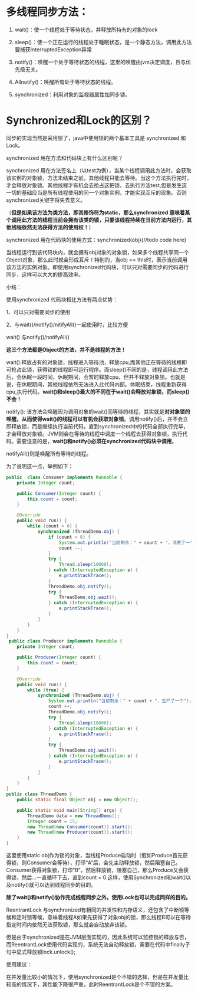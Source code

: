 # 多线程**同步方法：**

1. wait\(\)：使一个线程处于等待状态，并释放所持有的对象的lock

2. sleep\(\)：使一个正在运行的线程处于睡眠状态，是一个静态方法，调用此方法要捕获InterruptedException异常

3. notify\(\)：唤醒一个处于等待状态的线程，这里的唤醒由jvm决定调度，且与优先级无关。

4. Allnotify\(\)：唤醒所有处于等待状态的线程。

5. synchronized：利用对象的监视器属性加同步锁。

# Synchronized和Lock的区别？

同步的实现当然是采用锁了，java中使用锁的两个基本工具是 synchronized 和 Lock。

synchronized 用在方法和代码块上有什么区别呢？

synchronized 用在方法签名上（以test为例），当某个线程调用此方法时，会获取该实例的对象锁，方法未结束之前，其他线程只能去等待。当这个方法执行完时，才会释放对象锁。其他线程才有机会去抢占这把锁，去执行方法test,但是发生这一切的基础应当是所有线程使用的同一个对象实例，才能实现互斥的现象。否则synchronized关键字将失去意义。

（**但是如果该方法为类方法，即其修饰符为static，那么synchronized 意味着某个调用此方法的线程当前会拥有该类的锁，只要该线程持续在当前方法内运行，其他线程依然无法获得方法的使用权！**）

synchronized 用在代码块的使用方式：synchronized\(obj\){//todo code here}

当线程运行到该代码块内，就会拥有obj对象的对象锁，如果多个线程共享同一个Object对象，那么此时就会形成互斥！特别的，当obj == this时，表示当前调用该方法的实例对象。即使用synchronized代码块，可以只对需要同步的代码进行同步，这样可以大大的提高效率。

小结：

使用synchronized 代码块相比方法有两点优势：

1、可以只对需要同步的使用

2、与wait\(\)/notify\(\)/nitifyAll\(\)一起使用时，比较方便

wait\(\) 与notify\(\)/notifyAll\(\)

**这三个方法都是Object的方法，并不是线程的方法！**

wait\(\):释放占有的对象锁，线程进入等待池，释放cpu,而其他正在等待的线程即可抢占此锁，获得锁的线程即可运行程序。而sleep\(\)不同的是，线程调用此方法后，会休眠一段时间，休眠期间，会暂时释放cpu，但并不释放对象锁。也就是说，在休眠期间，其他线程依然无法进入此代码内部。休眠结束，线程重新获得cpu,执行代码。**wait\(\)和sleep\(\)最大的不同在于wait\(\)会释放对象锁，而sleep\(\)不会！**

notify\(\): 该方法会唤醒因为调用对象的wait\(\)而等待的线程，其实就是**对对象锁的唤醒，从而使得wait\(\)的线程可以有机会获取对象锁**。调用notify\(\)后，并不会立即释放锁，而是继续执行当前代码，直到synchronized中的代码全部执行完毕，才会释放对象锁。JVM则会在等待的线程中调度一个线程去获得对象锁，执行代码。需要注意的是，**wait\(\)和notify\(\)必须在synchronized代码块中调用**。

notifyAll\(\)则是唤醒所有等待的线程。

为了说明这一点，举例如下：

```java
public  class Consumer implements Runnable {
    private Integer count;

    public Consumer(Integer count) {
        this.count = count;
    }

    @Override
    public void run() {
        while (count > 0) {
            synchronized (ThreadDemo.obj) {
                if (count > 0) {
                    System.out.println("当前剩余：" + count + "，消费了一个");
                    count --;
                }
                try {
                    Thread.sleep(10000);
                } catch (InterruptedException e) {
                    e.printStackTrace();
                }
                ThreadDemo.obj.notify();
                try {
                    ThreadDemo.obj.wait();
                } catch (InterruptedException e) {
                    e.printStackTrace();
                }
            }
        }
    }
}
 public class Producer implements Runnable {
    private Integer count;

    public Producer(Integer count) {
        this.count = count;
    }

    @Override
    public void run() {
        while (true) {
            synchronized (ThreadDemo.obj) {
                System.out.println("当前剩余：" + count + "，生产了一个");
                count ++;
                ThreadDemo.obj.notify();
                try {
                    Thread.sleep(10000);
                } catch (InterruptedException e) {
                    e.printStackTrace();
                }
                try {
                    ThreadDemo.obj.wait();
                } catch (InterruptedException e) {
                    e.printStackTrace();
                }
            }
        }
    }
}
public class ThreadDemo {
    public static final Object obj = new Object();

    public static void main(String[] args) {
        ThreadDemo data = new ThreadDemo();
        Integer count = 15;
        new Thread(new Consumer(count)).start();
        new Thread(new Producer(count)).start();
    }
}
```

这里使用static obj作为锁的对象，当线程Produce启动时（假如Produce首先获得锁，则Consumer会等待），打印“A”后，会先主动释放锁，然后阻塞自己。Consumer获得对象锁，打印“B”，然后释放锁，阻塞自己，那么Produce又会获得锁，然后...一直循环下去，直到count = 0.这样，使用Synchronized和wait\(\)以及notify\(\)就可以达到线程同步的目的。

**除了wait\(\)和notify\(\)协作完成线程同步之外，使用Lock也可以完成同样的目的。**

ReentrantLock 与synchronized有相同的并发性和内存语义，还包含了中断锁等候和定时锁等候，意味着线程A如果先获得了对象obj的锁，那么线程B可以在等待指定时间内依然无法获取锁，那么就会自动放弃该锁。

但是由于synchronized是在JVM层面实现的，因此系统可以监控锁的释放与否，而ReentrantLock使用代码实现的，系统无法自动释放锁，需要在代码中finally子句中显式释放锁lock.unlock\(\);

使用建议：

在并发量比较小的情况下，使用synchronized是个不错的选择，但是在并发量比较高的情况下，其性能下降很严重，此时ReentrantLock是个不错的方案。



